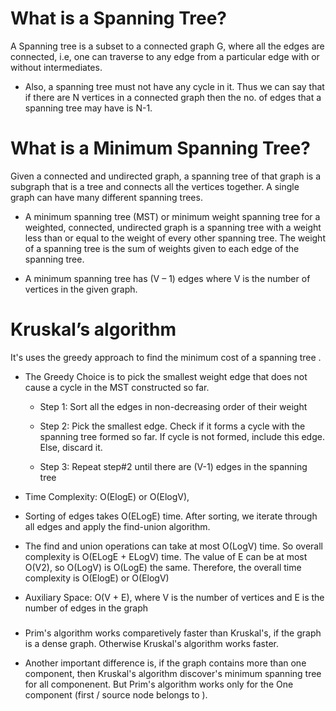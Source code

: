# What is a Spanning Tree?
A Spanning tree is a subset to a connected graph G, where all the edges are connected, i.e, one can traverse to any edge from a particular edge with or without intermediates. 
* Also, a spanning tree must not have any cycle in it. Thus we can say that if there are N vertices in a connected graph then the no. of edges that a spanning tree may have is N-1.


# What is a Minimum Spanning Tree? 
Given a connected and undirected graph, a spanning tree of that graph is a subgraph that is a tree and connects all the vertices together. A single graph can have many different spanning trees. 
    
* A minimum spanning tree (MST) or minimum weight spanning tree for a weighted, connected, undirected graph is a spanning tree with a weight less than or equal to the weight of every other spanning tree. The weight of a spanning tree is the sum of weights given to each edge of the spanning tree.

* A minimum spanning tree has (V – 1) edges where V is the number of vertices in the given graph. 


# Kruskal’s algorithm 
It's uses the greedy approach to find the minimum cost of a spanning tree .

* The Greedy Choice is to pick the smallest weight edge that does not cause a cycle in the MST constructed so far.

    * Step 1: Sort all the edges in non-decreasing order of their weight

    * Step 2: Pick the smallest edge. Check if it forms a cycle with the spanning tree formed so far. If cycle is not formed, include this edge. Else, discard it. 

    * Step 3: Repeat step#2 until there are (V-1) edges in the spanning tree


* Time Complexity: O(ElogE) or O(ElogV),
* Sorting of edges takes O(ELogE) time. After sorting, we iterate through all edges and apply the find-union algorithm. 
* The find and union operations can take at most O(LogV) time. So overall complexity is O(ELogE + ELogV) time. The value of E can be at most O(V2), so O(LogV) is O(LogE) the same. Therefore, the overall time complexity is O(ElogE) or O(ElogV)

* Auxiliary Space: O(V + E), where V is the number of vertices and E is the number of edges in the graph


###
* Prim's algorithm works comparetively faster than Kruskal's, if the graph is a dense graph. Otherwise Kruskal's algorithm works faster.

* Another important difference is, if the graph contains more than one component, then Kruskal's algorithm discover's minimum spanning tree for all componenent. But Prim's algorithm works only for the One component (first / source node belongs to ).